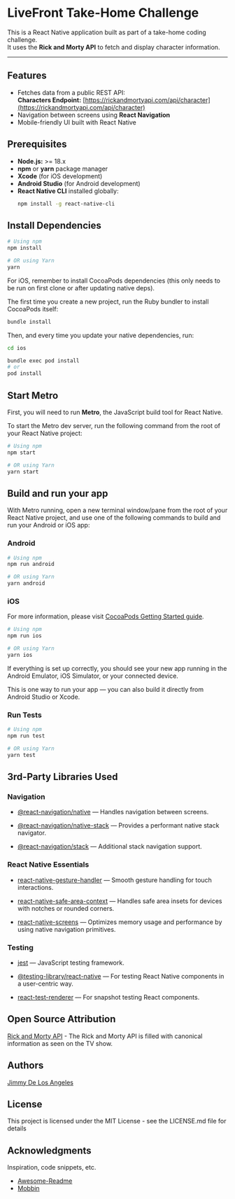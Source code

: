 # LiveFront Take-Home Challenge

This is a React Native application built as part of a take-home coding challenge.  
It uses the **Rick and Morty API** to fetch and display character information.

---

## Features

- Fetches data from a public REST API:  
  **Characters Endpoint:** [https://rickandmortyapi.com/api/character](https://rickandmortyapi.com/api/character)
- Navigation between screens using **React Navigation**
- Mobile-friendly UI built with React Native

## Prerequisites

- **Node.js:** >= 18.x
- **npm** or **yarn** package manager
- **Xcode** (for iOS development)
- **Android Studio** (for Android development)
- **React Native CLI** installed globally:
  ```bash
  npm install -g react-native-cli
  ```

## Install Dependencies
```sh
# Using npm
npm install

# OR using Yarn
yarn
```

For iOS, remember to install CocoaPods dependencies (this only needs to be run on first clone or after updating native deps).

The first time you create a new project, run the Ruby bundler to install CocoaPods itself:

```sh
bundle install
```

Then, and every time you update your native dependencies, run:

```sh
cd ios

bundle exec pod install
# or
pod install
```

## Start Metro

First, you will need to run **Metro**, the JavaScript build tool for React Native.

To start the Metro dev server, run the following command from the root of your React Native project:

```sh
# Using npm
npm start

# OR using Yarn
yarn start
```

## Build and run your app

With Metro running, open a new terminal window/pane from the root of your React Native project, and use one of the following commands to build and run your Android or iOS app:

### Android

```sh
# Using npm
npm run android

# OR using Yarn
yarn android
```

### iOS



For more information, please visit [CocoaPods Getting Started guide](https://guides.cocoapods.org/using/getting-started.html).

```sh
# Using npm
npm run ios

# OR using Yarn
yarn ios
```

If everything is set up correctly, you should see your new app running in the Android Emulator, iOS Simulator, or your connected device.

This is one way to run your app — you can also build it directly from Android Studio or Xcode.

### Run Tests

```sh
# Using npm
npm run test

# OR using Yarn
yarn test
```

## 3rd-Party Libraries Used

### Navigation

- [@react-navigation/native](https://reactnavigation.org/docs/stack-navigator/) — Handles navigation between screens.

- [@react-navigation/native-stack](https://reactnavigation.org/docs/stack-navigator/) — Provides a performant native stack navigator.

- [@react-navigation/stack](https://reactnavigation.org/docs/stack-navigator/) — Additional stack navigation support.

### React Native Essentials

- [react-native-gesture-handler](https://docs.swmansion.com/react-native-gesture-handler/) — Smooth gesture handling for touch interactions.

- [react-native-safe-area-context](https://github.com/th3rdwave/react-native-safe-area-context) — Handles safe area insets for devices with notches or rounded corners.

- [react-native-screens](https://github.com/software-mansion/react-native-screens) — Optimizes memory usage and performance by using native navigation primitives.

### Testing

- [jest](https://jestjs.io/) — JavaScript testing framework.

- [@testing-library/react-native](https://testing-library.com/docs/react-native-testing-library/intro/) — For testing React Native components in a user-centric way.

- [react-test-renderer](https://reactnative.dev/docs/test-renderer) — For snapshot testing React components.

## Open Source Attribution

[Rick and Morty API](https://rickandmortyapi.com) - The Rick and Morty API is filled with canonical information as seen on the TV show.

## Authors

[Jimmy De Los Angeles](https://www.linkedin.com/in/jimmydla/)

## License

This project is licensed under the MIT License - see the LICENSE.md file for details

## Acknowledgments

Inspiration, code snippets, etc.

- [Awesome-Readme](https://github.com/matiassingers/awesome-readme)
- [Mobbin](https://mobbin.com/)
